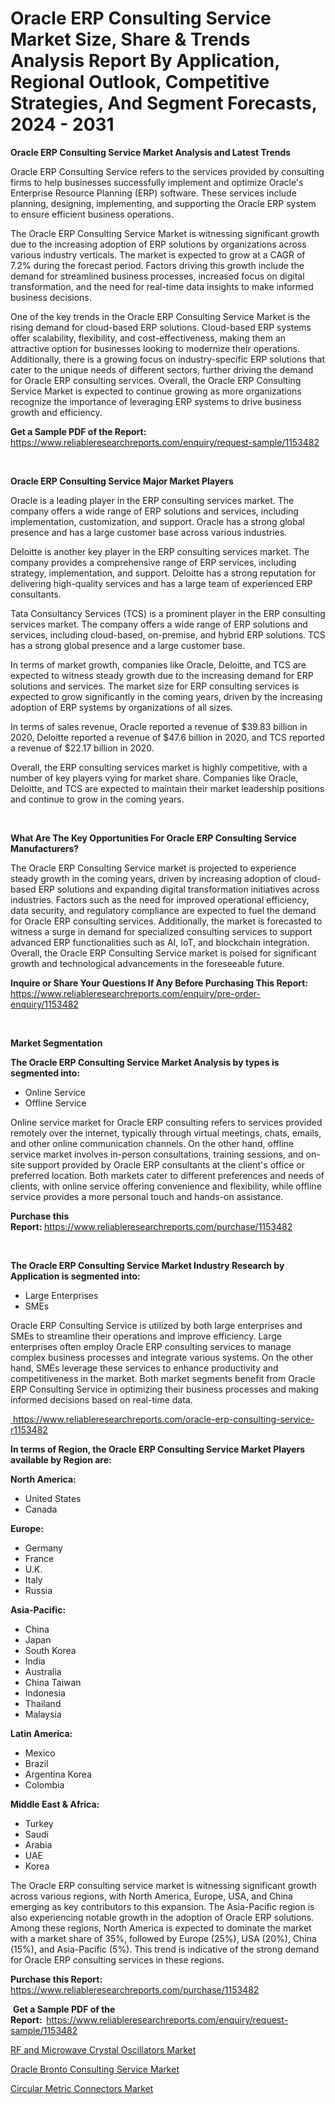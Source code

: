 <p><h1>Oracle ERP Consulting Service Market Size, Share & Trends Analysis Report By Application, Regional Outlook, Competitive Strategies, And Segment Forecasts, 2024 - 2031</h1></p><p><strong>Oracle ERP Consulting Service Market Analysis and Latest Trends</strong></p>
<p><p>Oracle ERP Consulting Service refers to the services provided by consulting firms to help businesses successfully implement and optimize Oracle's Enterprise Resource Planning (ERP) software. These services include planning, designing, implementing, and supporting the Oracle ERP system to ensure efficient business operations.</p><p>The Oracle ERP Consulting Service Market is witnessing significant growth due to the increasing adoption of ERP solutions by organizations across various industry verticals. The market is expected to grow at a CAGR of 7.2% during the forecast period. Factors driving this growth include the demand for streamlined business processes, increased focus on digital transformation, and the need for real-time data insights to make informed business decisions.</p><p>One of the key trends in the Oracle ERP Consulting Service Market is the rising demand for cloud-based ERP solutions. Cloud-based ERP systems offer scalability, flexibility, and cost-effectiveness, making them an attractive option for businesses looking to modernize their operations. Additionally, there is a growing focus on industry-specific ERP solutions that cater to the unique needs of different sectors, further driving the demand for Oracle ERP consulting services. Overall, the Oracle ERP Consulting Service Market is expected to continue growing as more organizations recognize the importance of leveraging ERP systems to drive business growth and efficiency.</p></p>
<p><strong>Get a Sample PDF of the Report:&nbsp;</strong> <a href="https://www.reliableresearchreports.com/enquiry/request-sample/1153482">https://www.reliableresearchreports.com/enquiry/request-sample/1153482</a></p>
<p>&nbsp;</p>
<p><strong>Oracle ERP Consulting Service Major Market Players</strong></p>
<p><p>Oracle is a leading player in the ERP consulting services market. The company offers a wide range of ERP solutions and services, including implementation, customization, and support. Oracle has a strong global presence and has a large customer base across various industries.</p><p>Deloitte is another key player in the ERP consulting services market. The company provides a comprehensive range of ERP services, including strategy, implementation, and support. Deloitte has a strong reputation for delivering high-quality services and has a large team of experienced ERP consultants.</p><p>Tata Consultancy Services (TCS) is a prominent player in the ERP consulting services market. The company offers a wide range of ERP solutions and services, including cloud-based, on-premise, and hybrid ERP solutions. TCS has a strong global presence and a large customer base.</p><p>In terms of market growth, companies like Oracle, Deloitte, and TCS are expected to witness steady growth due to the increasing demand for ERP solutions and services. The market size for ERP consulting services is expected to grow significantly in the coming years, driven by the increasing adoption of ERP systems by organizations of all sizes.</p><p>In terms of sales revenue, Oracle reported a revenue of $39.83 billion in 2020, Deloitte reported a revenue of $47.6 billion in 2020, and TCS reported a revenue of $22.17 billion in 2020.</p><p>Overall, the ERP consulting services market is highly competitive, with a number of key players vying for market share. Companies like Oracle, Deloitte, and TCS are expected to maintain their market leadership positions and continue to grow in the coming years.</p></p>
<p>&nbsp;</p>
<p><strong>What Are The Key Opportunities For Oracle ERP Consulting Service Manufacturers?</strong></p>
<p><p>The Oracle ERP Consulting Service market is projected to experience steady growth in the coming years, driven by increasing adoption of cloud-based ERP solutions and expanding digital transformation initiatives across industries. Factors such as the need for improved operational efficiency, data security, and regulatory compliance are expected to fuel the demand for Oracle ERP consulting services. Additionally, the market is forecasted to witness a surge in demand for specialized consulting services to support advanced ERP functionalities such as AI, IoT, and blockchain integration. Overall, the Oracle ERP Consulting Service market is poised for significant growth and technological advancements in the foreseeable future.</p></p>
<p><strong>Inquire or Share Your Questions If Any Before Purchasing This Report:</strong> <a href="https://www.reliableresearchreports.com/enquiry/pre-order-enquiry/1153482">https://www.reliableresearchreports.com/enquiry/pre-order-enquiry/1153482</a></p>
<p>&nbsp;</p>
<p><strong>Market Segmentation</strong></p>
<p><strong>The Oracle ERP Consulting Service Market Analysis by types is segmented into:</strong></p>
<p><ul><li>Online Service</li><li>Offline Service</li></ul></p>
<p><p>Online service market for Oracle ERP consulting refers to services provided remotely over the internet, typically through virtual meetings, chats, emails, and other online communication channels. On the other hand, offline service market involves in-person consultations, training sessions, and on-site support provided by Oracle ERP consultants at the client's office or preferred location. Both markets cater to different preferences and needs of clients, with online service offering convenience and flexibility, while offline service provides a more personal touch and hands-on assistance.</p></p>
<p><strong>Purchase this Report:&nbsp;</strong><a href="https://www.reliableresearchreports.com/purchase/1153482">https://www.reliableresearchreports.com/purchase/1153482</a></p>
<p>&nbsp;</p>
<p><strong>The Oracle ERP Consulting Service Market Industry Research by Application is segmented into:</strong></p>
<p><ul><li>Large Enterprises</li><li>SMEs</li></ul></p>
<p><p>Oracle ERP Consulting Service is utilized by both large enterprises and SMEs to streamline their operations and improve efficiency. Large enterprises often employ Oracle ERP consulting services to manage complex business processes and integrate various systems. On the other hand, SMEs leverage these services to enhance productivity and competitiveness in the market. Both market segments benefit from Oracle ERP Consulting Service in optimizing their business processes and making informed decisions based on real-time data.</p></p>
<p><a href="https://www.reliableresearchreports.com/oracle-erp-consulting-service-r1153482">&nbsp;https://www.reliableresearchreports.com/oracle-erp-consulting-service-r1153482</a></p>
<p><strong>In terms of Region, the Oracle ERP Consulting Service Market Players available by Region are:</strong></p>
<p>
    <p> <strong> North America: </strong>
        <ul>
            <li>United States</li>
            <li>Canada</li>
        </ul>
        </p> 
    <p> <strong> Europe: </strong>
        <ul>
            <li>Germany</li>
            <li>France</li>
            <li>U.K.</li>
            <li>Italy</li>
            <li>Russia</li>
        </ul>
        </p> 
    <p> <strong> Asia-Pacific: </strong>
        <ul>
            <li>China</li>
            <li>Japan</li>
            <li>South Korea</li>
            <li>India</li>
            <li>Australia</li>
            <li>China Taiwan</li>
            <li>Indonesia</li>
            <li>Thailand</li>
            <li>Malaysia</li>
        </ul>
        </p> 
    <p> <strong> Latin America: </strong>
        <ul>
            <li>Mexico</li>
            <li>Brazil</li>
            <li>Argentina Korea</li>
            <li>Colombia</li>
        </ul>
        </p> 
    <p> <strong> Middle East & Africa: </strong>
        <ul>
            <li>Turkey</li>
            <li>Saudi</li>
            <li>Arabia</li>
            <li>UAE</li>
            <li>Korea</li>
        </ul>
    </p>
    </p>
<p><p>The Oracle ERP consulting service market is witnessing significant growth across various regions, with North America, Europe, USA, and China emerging as key contributors to this expansion. The Asia-Pacific region is also experiencing notable growth in the adoption of Oracle ERP solutions. Among these regions, North America is expected to dominate the market with a market share of 35%, followed by Europe (25%), USA (20%), China (15%), and Asia-Pacific (5%). This trend is indicative of the strong demand for Oracle ERP consulting services in these regions.</p></p>
<p><strong>Purchase this Report: </strong><a href="https://www.reliableresearchreports.com/purchase/1153482">https://www.reliableresearchreports.com/purchase/1153482</a></p>
<p>&nbsp;<strong>Get a Sample PDF of the Report:&nbsp;&nbsp;</strong><a href="https://www.reliableresearchreports.com/enquiry/request-sample/1153482">https://www.reliableresearchreports.com/enquiry/request-sample/1153482</a></p>
<p><strong></strong></p>
<p><p><a href="https://www.linkedin.com/pulse/rf-microwave-crystal-oscillators-market-research-report-srv7c?trackingId=A6PV4xnOzc0AZekRHkM0iA%3D%3D">RF and Microwave Crystal Oscillators Market</a></p><p><a href="https://github.com/RichRobinson5/Market-Research-Report-List-5/blob/main/oracle-bronto-consulting-service-market.md">Oracle Bronto Consulting Service Market</a></p><p><a href="https://www.linkedin.com/pulse/circular-metric-connectors-market-research-report-its-history-pbnke?trackingId=Hj%2Fd6LAaSRcXf24ajtOSYA%3D%3D">Circular Metric Connectors Market</a></p></p>